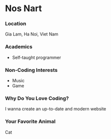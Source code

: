 # Nos Nart

### Location
Gia Lam, Ha Noi, Viet Nam

### Academics
- Self-taught programmer

### Non-Coding Interests
- Music
- Game

### Why Do You Love Coding?
I wanna create an up-to-date and modern website

### Your Favorite Animal
Cat
